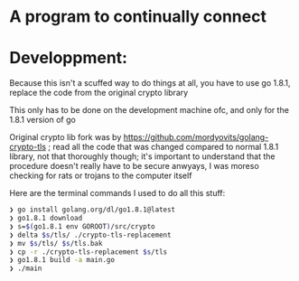 # A program to continually connect

# Developpment:

Because this isn't a scuffed way to do things at all, you have to use go 1.8.1, replace the code from the original crypto library

This only has to be done on the development machine ofc, and only for the 1.8.1 version of go

Original crypto lib fork was by https://github.com/mordyovits/golang-crypto-tls ; read all the code that was changed compared to normal 1.8.1 library, not that thoroughly though; it's important to understand that the procedure doesn't really have to be secure anwyays, I was moreso checking for rats or trojans to the computer itself

Here are the terminal commands I used to do all this stuff:

```bash
❯ go install golang.org/dl/go1.8.1@latest
❯ go1.8.1 download 
❯ s=$(go1.8.1 env GOROOT)/src/crypto
❯ delta $s/tls/ ./crypto-tls-replacement
❯ mv $s/tls/ $s/tls.bak
❯ cp -r ./crypto-tls-replacement $s/tls
❯ go1.8.1 build -a main.go
❯ ./main
```
